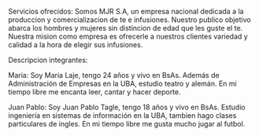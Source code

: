 Servicios ofrecidos: Somos MJR S.A, un empresa nacional dedicada a la produccion y comercializacion de te e infusiones. Nuestro publico objetivo abarca los hombres y mujeres sin distincion de edad que les guste el te. Nuestra mision como empresa es ofrecerle a nuestros clientes variedad y calidad a la hora de elegir sus infusiones. 

Descripcion integrantes:

Maria: Soy Maria Laje, tengo 24 años y vivo en BsAs. Además de  Administración de Empresas en la UBA, estudio teatro y alemán.  En mi tiempo libre me encanta leer, cantar y hacer deporte.

Juan Pablo: Soy Juan Pablo Tagle, tengo 18 años y vivo en BsAs. Estudio ingeniería en sistemas de información  en la UBA, tambien hago clases particulares de ingles. En mi tiempo libre me gusta mucho jugar al futbol.